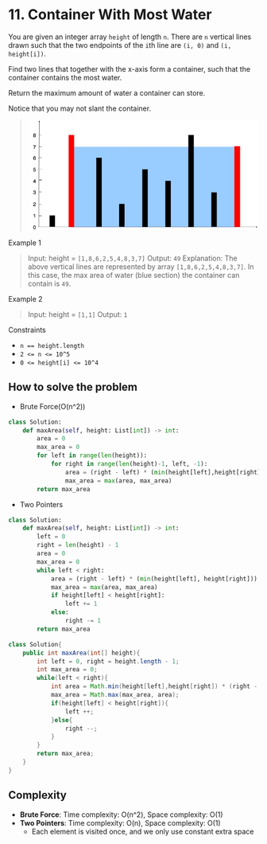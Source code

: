# 11. Container With Most Water
<Badge type="warning" text="Medium" />[<Badge type="info" text="LeetCode" />](https://leetcode.com/problems/container-with-most-water/)

You are given an integer array `height` of length `n`. There are `n` vertical lines drawn such that the two endpoints of the `i`th line are `(i, 0)` and `(i, height[i])`.

Find two lines that together with the x-axis form a container, such that the container contains the most water.

Return the maximum amount of water a container can store.

Notice that you may not slant the container.

> ![11. Container With Most Water](../../images/11.jpg)


Example 1
> Input: height = `[1,8,6,2,5,4,8,3,7]`
> Output: `49`
> Explanation: The above vertical lines are represented by array `[1,8,6,2,5,4,8,3,7]`. In this case, the max area of water (blue section) the container can contain is `49`.

Example 2
> Input: height = `[1,1]`
> Output: `1`
 

Constraints
- `n == height.length`
- `2 <= n <= 10^5`
- `0 <= height[i] <= 10^4`


## How to solve the problem

- Brute Force(O(n^2))

```python
class Solution:
    def maxArea(self, height: List[int]) -> int:
        area = 0
        max_area = 0
        for left in range(len(height)):
            for right in range(len(height)-1, left, -1):
                area = (right - left) * (min(height[left],height[right]))
                max_area = max(area, max_area)
        return max_area
```
- Two Pointers

```python
class Solution:
    def maxArea(self, height: List[int]) -> int:
        left = 0
        right = len(height) - 1
        area = 0
        max_area = 0
        while left < right:
            area = (right - left) * (min(height[left], height[right]))
            max_area = max(area, max_area)
            if height[left] < height[right]:
                left += 1
            else:
                right -= 1
        return max_area
```

```Java
class Solution{
    public int maxArea(int[] height){
        int left = 0, right = height.length - 1;
        int max_area = 0;
        while(left < right){
            int area = Math.min(height[left],height[right]) * (right - left);
            max_area = Math.max(max_area, area);
            if(height[left] < height[right]){
                left ++;
            }else{
                right --;
            }
        }
        return max_area;
    }
}
```

## Complexity
- **Brute Force**: Time complexity: O(n^2), Space complexity: O(1)
- **Two Pointers**: Time complexity: O(n), Space complexity: O(1)
  - Each element is visited once, and we only use constant extra space